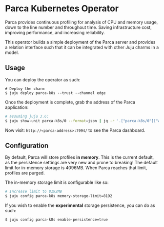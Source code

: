 # Parca Kubernetes Operator

Parca provides continuous profiling for analysis of CPU and memory usage, down to the line number
and throughout time. Saving infrastructure cost, improving performance, and increasing reliability.

This operator builds a simple deployment of the Parca server and provides a relation interface such
that it can be integrated with other Juju charms in a model.

## Usage

You can deploy the operator as such:

```shell
# Deploy the charm
$ juju deploy parca-k8s --trust --channel edge
```

Once the deployment is complete, grab the address of the Parca application:

```bash
# assuming juju 3.6:
$ juju show-unit parca-k8s/0 --format=json | jq -r '.["parca-k8s/0"]["address"]'
```

Now visit: `http://<parca-address>:7994/` to see the Parca dashboard.

## Configuration

By default, Parca will store profiles **in memory**. This is the current default, as the
persistence settings are very new and prone to breaking! The default limit for in-memory storage is
4096MB. When Parca reaches that limit, profiles are purged.

The in-memory storage limit is configurable like so:

```bash
# Increase limit to 8192MB
$ juju config parca-k8s memory-storage-limit=8192
```

If you wish to enable the **experimental** storage persistence, you can do as such:

```bash
$ juju config parca-k8s enable-persistence=true
```
